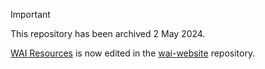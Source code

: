> [!IMPORTANT]
> This repository has been archived 2 May 2024.
>
> [WAI Resources](https://www.w3.org/WAI/resources/) is now edited in the [wai-website](https://github.com/w3c/wai-website) repository.
